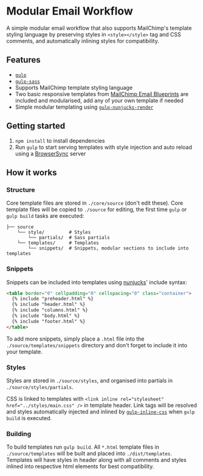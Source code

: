 # Modular Email Workflow

A simple modular email workflow that also supports MailChimp's template styling language by preserving styles in `<style></style>` tag and CSS comments, and automatically inlining styles for compatibility.

## Features

- [`gulp`](https://www.npmjs.com/package/gulp)
- [`gulp-sass`](https://www.npmjs.com/package/gulp-sass)
- Supports MailChimp template styling language
- Two basic responsive templates from [MailChimp Email Blueprints](https://github.com/mailchimp/Email-Blueprints) are included and modularised, add any of your own template if needed
- Simple modular templating using [`gulp-nunjucks-render`](https://www.npmjs.com/package/gulp-nunjucks-render)

## Getting started

1. `npm install` to install dependencies
2. Run `gulp` to start serving templates with style injection and auto reload using a [BrowserSync](http://www.browsersync.io/) server

## How it works

### Structure

Core template files are stored in `./core/source` (don't edit these). Core template files will be copied to `./source` for editing, the first time `gulp` or `gulp build` tasks are executed:

```
├── source
    └── style/         # Styles
        └── partials/  # Sass partials
    └── templates/     # Templates
        └── snippets/  # Snippets, modular sections to include into templates
```

### Snippets

Snippets can be included into templates using [nunjucks](http://mozilla.github.io/nunjucks/)' include syntax:

```html
<table border="0" cellpadding="0" cellspacing="0" class="container">
  {% include "preheader.html" %}
  {% include "header.html" %}
  {% include "columns.html" %}
  {% include "body.html" %}
  {% include "footer.html" %}
</table>
```
To add more snippets, simply place a `.html` file into the `./source/templates/snippets` directory and don't forget to include it into your template.

### Styles

Styles are stored in `./source/styles`, and organised into partials in `./source/styles/partials`.

CSS is linked to templates with `<link inline rel="stylesheet" href="../styles/main.css" />` in template header. Link tags will be resolved and styles automatically injected and inlined by [`gulp-inline-css`](https://www.npmjs.com/package/gulp-inline-css) when `gulp build` is executed.

### Building

To build templates run `gulp build`. All `*.html` template files in `./source/templates` will be built and placed into `./dist/templates`. Templates will have styles in header along with all comments and styles inlined into respective html elements for best compatibility.
